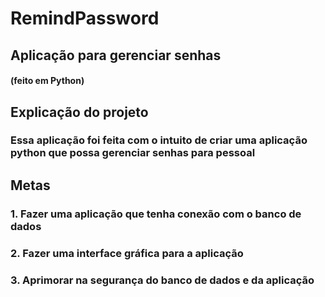 # RemindPassword

## Aplicação para gerenciar senhas 
#### (feito em Python)

## Explicação do projeto
### Essa aplicação foi feita com o intuito de criar uma aplicação python que possa gerenciar senhas para pessoal

## Metas

### 1. Fazer uma aplicação que tenha conexão com o banco de dados
### 2. Fazer uma interface gráfica para a aplicação
### 3. Aprimorar na segurança do banco de dados e da aplicação
